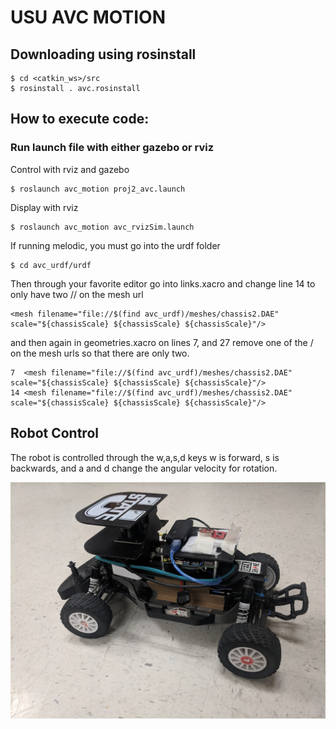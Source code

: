 # USU AVC MOTION

## Downloading using rosinstall

```
$ cd <catkin_ws>/src
$ rosinstall . avc.rosinstall
```

## How to execute code:

### Run launch file with either gazebo or rviz

Control with rviz and gazebo

```
$ roslaunch avc_motion proj2_avc.launch
```

Display with rviz

```
$ roslaunch avc_motion avc_rvizSim.launch
```

If running melodic, you must go into the urdf folder

```
$ cd avc_urdf/urdf
```
Then through your favorite editor go into links.xacro and change line 14 to only have two // on the mesh url

```
<mesh filename="file://$(find avc_urdf)/meshes/chassis2.DAE" scale="${chassisScale} ${chassisScale} ${chassisScale}"/>
```
and then again in geometries.xacro on lines 7, and 27 remove one of the / on the mesh urls so that there are only two.

```
7  <mesh filename="file://$(find avc_urdf)/meshes/chassis2.DAE" scale="${chassisScale} ${chassisScale} ${chassisScale}"/>
14 <mesh filename="file://$(find avc_urdf)/meshes/chassis2.DAE" scale="${chassisScale} ${chassisScale} ${chassisScale}"/>
```

## Robot Control

The robot is controlled through the w,a,s,d keys w is forward, s is backwards, and a and d change the angular velocity for rotation.



![This is a pic of the robot](https://github.com/eichmeierbr/avc_urdf/blob/master/real_robot.jpg)


